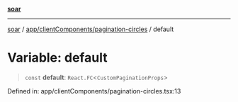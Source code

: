 [**soar**](../../../../README.md)

***

[soar](../../../../modules.md) / [app/clientComponents/pagination-circles](../README.md) / default

# Variable: default

> `const` **default**: `React.FC`\<`CustomPaginationProps`\>

Defined in: app/clientComponents/pagination-circles.tsx:13
